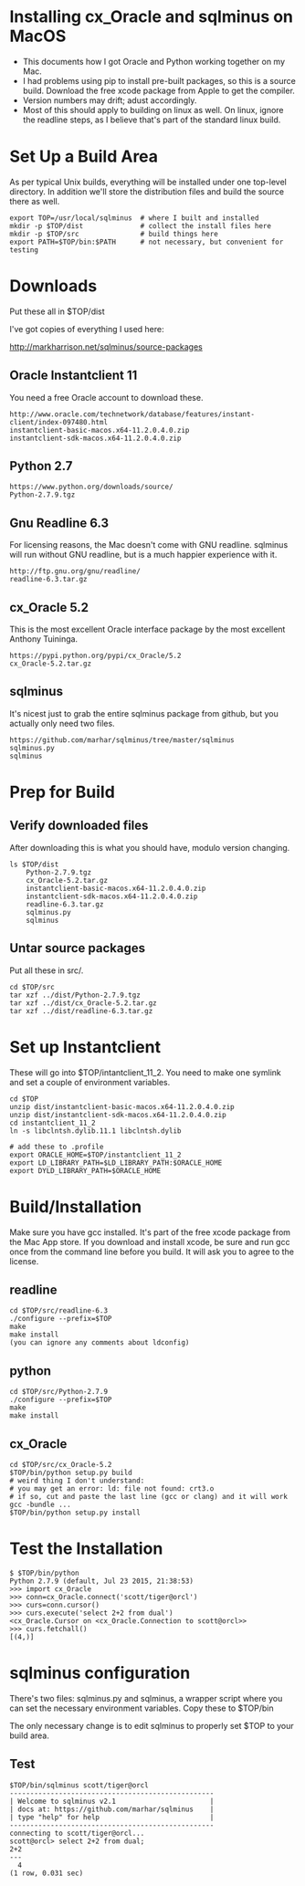 Installing cx_Oracle and sqlminus on MacOS
==========================================

- This documents how I got Oracle and Python working together on my Mac.
- I had problems using pip to install pre-built packages, so this is a
  source build.  Download the free xcode package from Apple to get the compiler.
- Version numbers may drift; adust accordingly.
- Most of this should apply to building on linux as well.
  On linux, ignore the readline steps, as I believe that's part
  of the standard linux build.

Set Up a Build Area
===================

As per typical Unix builds, everything will be installed under one top-level
directory.  In addition we'll store the distribution files and build the
source there as well.


    export TOP=/usr/local/sqlminus  # where I built and installed
    mkdir -p $TOP/dist              # collect the install files here
    mkdir -p $TOP/src               # build things here
    export PATH=$TOP/bin:$PATH      # not necessary, but convenient for testing

Downloads
=========

Put these all in $TOP/dist

I've got copies of everything I used here:

http://markharrison.net/sqlminus/source-packages

Oracle Instantclient 11
-----------------------

You need a free Oracle account to download these.

    http://www.oracle.com/technetwork/database/features/instant-client/index-097480.html
    instantclient-basic-macos.x64-11.2.0.4.0.zip
    instantclient-sdk-macos.x64-11.2.0.4.0.zip

Python 2.7
----------

    https://www.python.org/downloads/source/
    Python-2.7.9.tgz

Gnu Readline 6.3
----------------

For licensing reasons, the Mac doesn't come with GNU readline.   sqlminus
will run without GNU readline, but is a much happier experience with it.

    http://ftp.gnu.org/gnu/readline/
    readline-6.3.tar.gz

cx_Oracle 5.2
-------------

This is the most excellent Oracle interface package by the most excellent
Anthony Tuininga.

    https://pypi.python.org/pypi/cx_Oracle/5.2
    cx_Oracle-5.2.tar.gz

sqlminus
--------

It's nicest just to grab the entire sqlminus package from github, but
you actually only need two files.

    https://github.com/marhar/sqlminus/tree/master/sqlminus
    sqlminus.py
    sqlminus

Prep for Build
==============

Verify downloaded files
-----------------------

After downloading this is what you should have, modulo version changing.

    ls $TOP/dist
        Python-2.7.9.tgz
        cx_Oracle-5.2.tar.gz
        instantclient-basic-macos.x64-11.2.0.4.0.zip
        instantclient-sdk-macos.x64-11.2.0.4.0.zip
        readline-6.3.tar.gz
        sqlminus.py
        sqlminus

Untar source packages
---------------------

Put all these in src/.

    cd $TOP/src
    tar xzf ../dist/Python-2.7.9.tgz
    tar xzf ../dist/cx_Oracle-5.2.tar.gz
    tar xzf ../dist/readline-6.3.tar.gz

Set up Instantclient
====================

These will go into $TOP/intantclient_11_2.  You need to make one symlink
and set a couple of environment variables.

    cd $TOP
    unzip dist/instantclient-basic-macos.x64-11.2.0.4.0.zip 
    unzip dist/instantclient-sdk-macos.x64-11.2.0.4.0.zip 
    cd instantclient_11_2
    ln -s libclntsh.dylib.11.1 libclntsh.dylib

    # add these to .profile
    export ORACLE_HOME=$TOP/instantclient_11_2
    export LD_LIBRARY_PATH=$LD_LIBRARY_PATH:$ORACLE_HOME
    export DYLD_LIBRARY_PATH=$ORACLE_HOME

Build/Installation
==================

Make sure you have gcc installed.  It's part of the free xcode package
from the Mac App store.  If you download and install xcode, be sure and
run gcc once from the command line before you build.  It will ask you
to agree to the license.

readline
--------

    cd $TOP/src/readline-6.3
    ./configure --prefix=$TOP
    make
    make install
    (you can ignore any comments about ldconfig)

python
------

    cd $TOP/src/Python-2.7.9
    ./configure --prefix=$TOP
    make
    make install

cx_Oracle
---------

    cd $TOP/src/cx_Oracle-5.2
    $TOP/bin/python setup.py build
    # weird thing I don't understand:
    # you may get an error: ld: file not found: crt3.o
    # if so, cut and paste the last line (gcc or clang) and it will work
    gcc -bundle ...
    $TOP/bin/python setup.py install

Test the Installation
=====================

    $ $TOP/bin/python
    Python 2.7.9 (default, Jul 23 2015, 21:38:53) 
    >>> import cx_Oracle
    >>> conn=cx_Oracle.connect('scott/tiger@orcl')
    >>> curs=conn.cursor()
    >>> curs.execute('select 2+2 from dual')
    <cx_Oracle.Cursor on <cx_Oracle.Connection to scott@orcl>>
    >>> curs.fetchall()
    [(4,)]

sqlminus configuration
======================

There's two files: sqlminus.py and sqlminus, a wrapper script
where you can set the necessary environment variables.  Copy
these to $TOP/bin

The only necessary change is to edit sqlminus to properly
set $TOP to your build area.  

Test
----

    $TOP/bin/sqlminus scott/tiger@orcl
    --------------------------------------------------
    | Welcome to sqlminus v2.1                       |
    | docs at: https://github.com/marhar/sqlminus    |
    | type "help" for help                           |
    --------------------------------------------------
    connecting to scott/tiger@orcl...
    scott@orcl> select 2+2 from dual;
    2+2 
    --- 
      4 
    (1 row, 0.031 sec)
